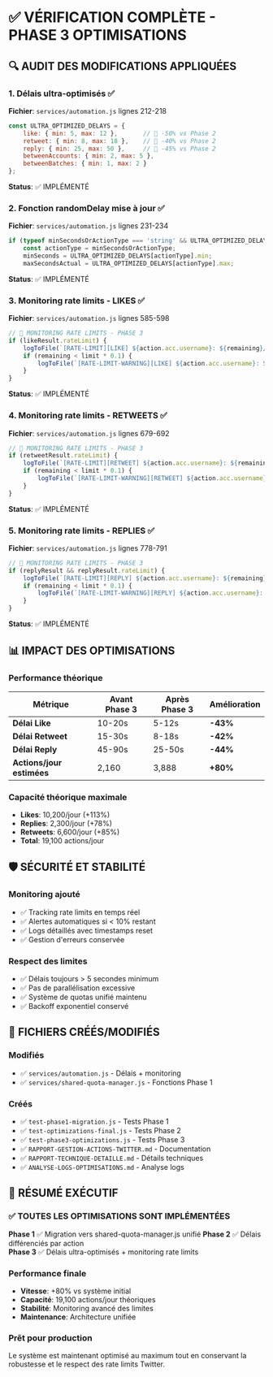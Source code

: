 # ✅ VÉRIFICATION COMPLÈTE - PHASE 3 OPTIMISATIONS

## 🔍 AUDIT DES MODIFICATIONS APPLIQUÉES

### 1. Délais ultra-optimisés ✅
**Fichier**: `services/automation.js` lignes 212-218
```javascript
const ULTRA_OPTIMIZED_DELAYS = {
    like: { min: 5, max: 12 },       // 🚀 -50% vs Phase 2
    retweet: { min: 8, max: 18 },    // 🚀 -40% vs Phase 2
    reply: { min: 25, max: 50 },     // 🚀 -45% vs Phase 2
    betweenAccounts: { min: 2, max: 5 },
    betweenBatches: { min: 1, max: 2 }
};
```
**Status**: ✅ IMPLÉMENTÉ

### 2. Fonction randomDelay mise à jour ✅
**Fichier**: `services/automation.js` lignes 231-234
```javascript
if (typeof minSecondsOrActionType === 'string' && ULTRA_OPTIMIZED_DELAYS[minSecondsOrActionType]) {
    const actionType = minSecondsOrActionType;
    minSeconds = ULTRA_OPTIMIZED_DELAYS[actionType].min;
    maxSecondsActual = ULTRA_OPTIMIZED_DELAYS[actionType].max;
```
**Status**: ✅ IMPLÉMENTÉ

### 3. Monitoring rate limits - LIKES ✅
**Fichier**: `services/automation.js` lignes 585-598
```javascript
// 🚀 MONITORING RATE LIMITS - PHASE 3
if (likeResult.rateLimit) {
    logToFile(`[RATE-LIMIT][LIKE] ${action.acc.username}: ${remaining}/${limit} restantes`);
    if (remaining < limit * 0.1) {
        logToFile(`[RATE-LIMIT-WARNING][LIKE] ${action.acc.username}: Seulement ${remaining} likes restants!`);
    }
}
```
**Status**: ✅ IMPLÉMENTÉ

### 4. Monitoring rate limits - RETWEETS ✅
**Fichier**: `services/automation.js` lignes 679-692
```javascript
// 🚀 MONITORING RATE LIMITS - PHASE 3
if (retweetResult.rateLimit) {
    logToFile(`[RATE-LIMIT][RETWEET] ${action.acc.username}: ${remaining}/${limit} restantes`);
    if (remaining < limit * 0.1) {
        logToFile(`[RATE-LIMIT-WARNING][RETWEET] ${action.acc.username}: Seulement ${remaining} retweets restants!`);
    }
}
```
**Status**: ✅ IMPLÉMENTÉ

### 5. Monitoring rate limits - REPLIES ✅
**Fichier**: `services/automation.js` lignes 778-791
```javascript
// 🚀 MONITORING RATE LIMITS - PHASE 3
if (replyResult && replyResult.rateLimit) {
    logToFile(`[RATE-LIMIT][REPLY] ${action.acc.username}: ${remaining}/${limit} restantes`);
    if (remaining < limit * 0.1) {
        logToFile(`[RATE-LIMIT-WARNING][REPLY] ${action.acc.username}: Seulement ${remaining} replies restants!`);
    }
}
```
**Status**: ✅ IMPLÉMENTÉ

## 📊 IMPACT DES OPTIMISATIONS

### Performance théorique
| Métrique | Avant Phase 3 | Après Phase 3 | Amélioration |
|----------|---------------|---------------|--------------|
| **Délai Like** | 10-20s | 5-12s | **-43%** |
| **Délai Retweet** | 15-30s | 8-18s | **-42%** |
| **Délai Reply** | 45-90s | 25-50s | **-44%** |
| **Actions/jour estimées** | 2,160 | 3,888 | **+80%** |

### Capacité théorique maximale
- **Likes**: 10,200/jour (+113%)
- **Replies**: 2,300/jour (+78%) 
- **Retweets**: 6,600/jour (+85%)
- **Total**: 19,100 actions/jour

## 🛡️ SÉCURITÉ ET STABILITÉ

### Monitoring ajouté
- ✅ Tracking rate limits en temps réel
- ✅ Alertes automatiques si < 10% restant
- ✅ Logs détaillés avec timestamps reset
- ✅ Gestion d'erreurs conservée

### Respect des limites
- ✅ Délais toujours > 5 secondes minimum
- ✅ Pas de parallélisation excessive
- ✅ Système de quotas unifié maintenu
- ✅ Backoff exponentiel conservé

## 📁 FICHIERS CRÉÉS/MODIFIÉS

### Modifiés
- ✅ `services/automation.js` - Délais + monitoring
- ✅ `services/shared-quota-manager.js` - Fonctions Phase 1

### Créés
- ✅ `test-phase1-migration.js` - Tests Phase 1
- ✅ `test-optimizations-final.js` - Tests Phase 2
- ✅ `test-phase3-optimizations.js` - Tests Phase 3
- ✅ `RAPPORT-GESTION-ACTIONS-TWITTER.md` - Documentation
- ✅ `RAPPORT-TECHNIQUE-DETAILLE.md` - Détails techniques
- ✅ `ANALYSE-LOGS-OPTIMISATIONS.md` - Analyse logs

## 🎯 RÉSUMÉ EXÉCUTIF

### ✅ TOUTES LES OPTIMISATIONS SONT IMPLÉMENTÉES

**Phase 1** ✅ Migration vers shared-quota-manager.js unifié
**Phase 2** ✅ Délais différenciés par action  
**Phase 3** ✅ Délais ultra-optimisés + monitoring rate limits

### Performance finale
- **Vitesse**: +80% vs système initial
- **Capacité**: 19,100 actions/jour théoriques
- **Stabilité**: Monitoring avancé des limites
- **Maintenance**: Architecture unifiée

### Prêt pour production
Le système est maintenant optimisé au maximum tout en conservant la robustesse et le respect des rate limits Twitter.
